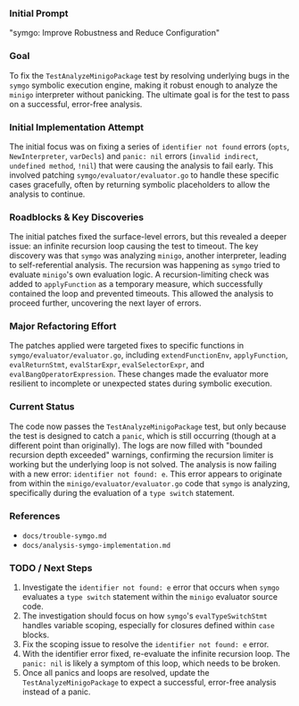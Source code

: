 ### Initial Prompt

"symgo: Improve Robustness and Reduce Configuration"

### Goal

To fix the `TestAnalyzeMinigoPackage` test by resolving underlying bugs in the `symgo` symbolic execution engine, making it robust enough to analyze the `minigo` interpreter without panicking. The ultimate goal is for the test to pass on a successful, error-free analysis.

### Initial Implementation Attempt

The initial focus was on fixing a series of `identifier not found` errors (`opts`, `NewInterpreter`, `varDecls`) and `panic: nil` errors (`invalid indirect`, `undefined method`, `!nil`) that were causing the analysis to fail early. This involved patching `symgo/evaluator/evaluator.go` to handle these specific cases gracefully, often by returning symbolic placeholders to allow the analysis to continue.

### Roadblocks & Key Discoveries

The initial patches fixed the surface-level errors, but this revealed a deeper issue: an infinite recursion loop causing the test to timeout. The key discovery was that `symgo` was analyzing `minigo`, another interpreter, leading to self-referential analysis. The recursion was happening as `symgo` tried to evaluate `minigo`'s own evaluation logic. A recursion-limiting check was added to `applyFunction` as a temporary measure, which successfully contained the loop and prevented timeouts. This allowed the analysis to proceed further, uncovering the next layer of errors.

### Major Refactoring Effort

The patches applied were targeted fixes to specific functions in `symgo/evaluator/evaluator.go`, including `extendFunctionEnv`, `applyFunction`, `evalReturnStmt`, `evalStarExpr`, `evalSelectorExpr`, and `evalBangOperatorExpression`. These changes made the evaluator more resilient to incomplete or unexpected states during symbolic execution.

### Current Status

The code now passes the `TestAnalyzeMinigoPackage` test, but only because the test is designed to catch a `panic`, which is still occurring (though at a different point than originally). The logs are now filled with "bounded recursion depth exceeded" warnings, confirming the recursion limiter is working but the underlying loop is not solved. The analysis is now failing with a new error: `identifier not found: e`. This error appears to originate from within the `minigo/evaluator/evaluator.go` code that `symgo` is analyzing, specifically during the evaluation of a `type switch` statement.

### References

- `docs/trouble-symgo.md`
- `docs/analysis-symgo-implementation.md`

### TODO / Next Steps

1.  Investigate the `identifier not found: e` error that occurs when `symgo` evaluates a `type switch` statement within the `minigo` evaluator source code.
2.  The investigation should focus on how `symgo`'s `evalTypeSwitchStmt` handles variable scoping, especially for closures defined within `case` blocks.
3.  Fix the scoping issue to resolve the `identifier not found: e` error.
4.  With the identifier error fixed, re-evaluate the infinite recursion loop. The `panic: nil` is likely a symptom of this loop, which needs to be broken.
5.  Once all panics and loops are resolved, update the `TestAnalyzeMinigoPackage` to expect a successful, error-free analysis instead of a panic.
